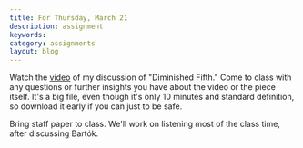 ```yaml
---
title: For Thursday, March 21
description: assignment
keywords: 
category: assignments
layout: blog
---
```


Watch the [video][vid] of my discussion of "Diminished Fifth." Come to class with any questions or further insights you have about the video or the piece itself. It's a big file, even though it's only 10 minutes and standard definition, so download it early if you can just to be safe.

Bring staff paper to class. We'll work on listening most of the class time, after discussing Bartók.


[vid]: https://dl.dropbox.com/u/74290379/Bartok%20Diminished%20Fifth%20Analysis.mp4